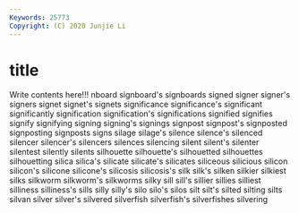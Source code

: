 ```yaml
---
Keywords: 25773
Copyright: (C) 2020 Junjie Li
---
```


# title

Write contents here!!!
nboard 
signboard's 
signboards 
signed 
signer 
signer's
signers 
signet 
signet's 
signets 
significance 
significance's 
significant 
significantly 
signification 
signification's
significations 
signified 
signifies 
signify 
signifying 
signing 
signing's 
signings 
signpost 
signpost's
signposted 
signposting 
signposts 
signs 
silage 
silage's 
silence 
silence's 
silenced 
silencer
silencer's 
silencers 
silences 
silencing 
silent 
silent's 
silenter 
silentest 
silently 
silents
silhouette 
silhouette's 
silhouetted 
silhouettes 
silhouetting 
silica 
silica's 
silicate 
silicate's 
silicates
siliceous 
silicious 
silicon 
silicon's 
silicone 
silicone's 
silicosis 
silicosis's 
silk 
silk's
silken 
silkier 
silkiest 
silks 
silkworm 
silkworm's 
silkworms 
silky 
sill 
sill's
sillier 
sillies 
silliest 
silliness 
silliness's 
sills 
silly 
silly's 
silo 
silo's
silos 
silt 
silt's 
silted 
silting 
silts 
silvan 
silver 
silver's 
silvered
silverfish 
silverfish's 
silverfishes 
silvering 
